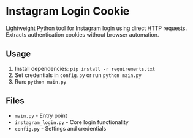 # Instagram Login Cookie

Lightweight Python tool for Instagram login using direct HTTP requests. Extracts authentication cookies without browser automation.

## Usage

1. Install dependencies: `pip install -r requirements.txt`
2. Set credentials in `config.py` or run `python main.py`
3. Run: `python main.py`

## Files

- `main.py` - Entry point
- `instagram_login.py` - Core login functionality  
- `config.py` - Settings and credentials